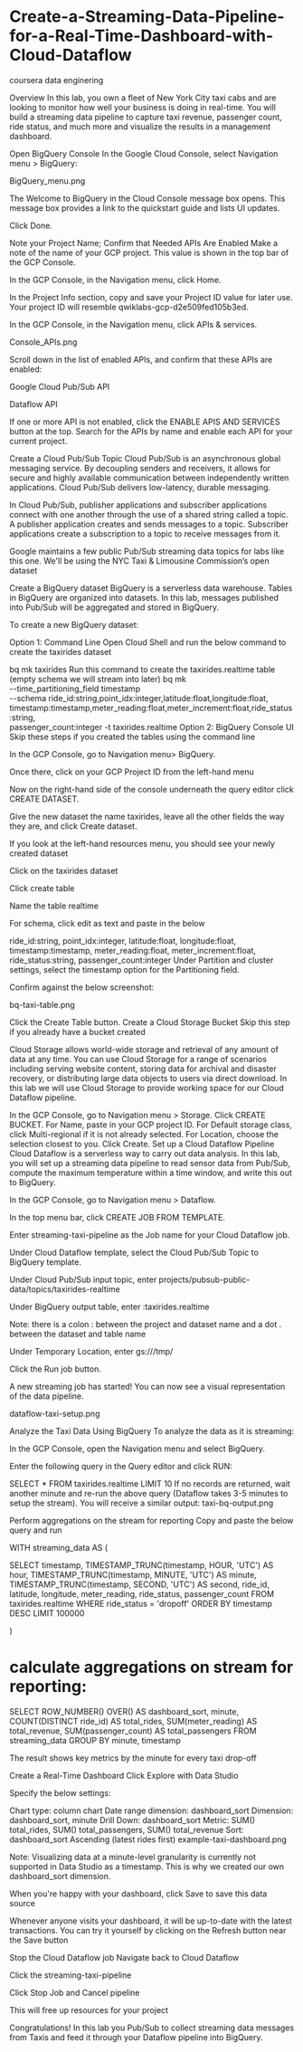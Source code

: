 # Create-a-Streaming-Data-Pipeline-for-a-Real-Time-Dashboard-with-Cloud-Dataflow
 coursera data enginering


Overview
In this lab, you own a fleet of New York City taxi cabs and are looking to monitor how well your business is doing in real-time. You will build a streaming data pipeline to capture taxi revenue, passenger count, ride status, and much more and visualize the results in a management dashboard.

Open BigQuery Console
In the Google Cloud Console, select Navigation menu > BigQuery:

BigQuery_menu.png

The Welcome to BigQuery in the Cloud Console message box opens. This message box provides a link to the quickstart guide and lists UI updates.

Click Done.

Note your Project Name; Confirm that Needed APIs Are Enabled
Make a note of the name of your GCP project. This value is shown in the top bar of the GCP Console.

In the GCP Console, in the Navigation menu, click Home.

In the Project Info section, copy and save your Project ID value for later use. Your project ID will resemble qwiklabs-gcp-d2e509fed105b3ed.

In the GCP Console, in the Navigation menu, click APIs & services.

Console_APIs.png

Scroll down in the list of enabled APIs, and confirm that these APIs are enabled:

Google Cloud Pub/Sub API

Dataflow API

If one or more API is not enabled, click the ENABLE APIS AND SERVICES button at the top. Search for the APIs by name and enable each API for your current project.

Create a Cloud Pub/Sub Topic
Cloud Pub/Sub is an asynchronous global messaging service. By decoupling senders and receivers, it allows for secure and highly available communication between independently written applications. Cloud Pub/Sub delivers low-latency, durable messaging.

In Cloud Pub/Sub, publisher applications and subscriber applications connect with one another through the use of a shared string called a topic. A publisher application creates and sends messages to a topic. Subscriber applications create a subscription to a topic to receive messages from it.

Google maintains a few public Pub/Sub streaming data topics for labs like this one. We'll be using the NYC Taxi & Limousine Commission’s open dataset

Create a BigQuery dataset
BigQuery is a serverless data warehouse. Tables in BigQuery are organized into datasets. In this lab, messages published into Pub/Sub will be aggregated and stored in BigQuery.

To create a new BigQuery dataset:

Option 1: Command Line
Open Cloud Shell and run the below command to create the taxirides dataset

bq mk taxirides
Run this command to create the taxirides.realtime table (empty schema we will stream into later)
bq mk \
--time_partitioning_field timestamp \
--schema ride_id:string,point_idx:integer,latitude:float,longitude:float,\
timestamp:timestamp,meter_reading:float,meter_increment:float,ride_status:string,\
passenger_count:integer -t taxirides.realtime
Option 2: BigQuery Console UI
Skip these steps if you created the tables using the command line

In the GCP Console, go to Navigation menu> BigQuery.

Once there, click on your GCP Project ID from the left-hand menu

Now on the right-hand side of the console underneath the query editor click CREATE DATASET.

Give the new dataset the name taxirides, leave all the other fields the way they are, and click Create dataset.

If you look at the left-hand resources menu, you should see your newly created dataset

Click on the taxirides dataset

Click create table

Name the table realtime

For schema, click edit as text and paste in the below

ride_id:string,
point_idx:integer,
latitude:float,
longitude:float,
timestamp:timestamp,
meter_reading:float,
meter_increment:float,
ride_status:string,
passenger_count:integer
Under Partition and cluster settings, select the timestamp option for the Partitioning field.

Confirm against the below screenshot:

bq-taxi-table.png

Click the Create Table button.
Create a Cloud Storage Bucket
Skip this step if you already have a bucket created

Cloud Storage allows world-wide storage and retrieval of any amount of data at any time. You can use Cloud Storage for a range of scenarios including serving website content, storing data for archival and disaster recovery, or distributing large data objects to users via direct download. In this lab we will use Cloud Storage to provide working space for our Cloud Dataflow pipeline.

In the GCP Console, go to Navigation menu > Storage.
Click CREATE BUCKET.
For Name, paste in your GCP project ID.
For Default storage class, click Multi-regional if it is not already selected.
For Location, choose the selection closest to you.
Click Create.
Set up a Cloud Dataflow Pipeline
Cloud Dataflow is a serverless way to carry out data analysis. In this lab, you will set up a streaming data pipeline to read sensor data from Pub/Sub, compute the maximum temperature within a time window, and write this out to BigQuery.

In the GCP Console, go to Navigation menu > Dataflow.

In the top menu bar, click CREATE JOB FROM TEMPLATE.

Enter streaming-taxi-pipeline as the Job name for your Cloud Dataflow job.

Under Cloud Dataflow template, select the Cloud Pub/Sub Topic to BigQuery template.

Under Cloud Pub/Sub input topic, enter projects/pubsub-public-data/topics/taxirides-realtime

Under BigQuery output table, enter <myprojectid>:taxirides.realtime

Note: there is a colon : between the project and dataset name and a dot . between the dataset and table name

Under Temporary Location, enter gs://<mybucket>/tmp/

Click the Run job button.

A new streaming job has started! You can now see a visual representation of the data pipeline.

dataflow-taxi-setup.png

Analyze the Taxi Data Using BigQuery
To analyze the data as it is streaming:

In the GCP Console, open the Navigation menu and select BigQuery.

Enter the following query in the Query editor and click RUN:

SELECT * FROM taxirides.realtime LIMIT 10
If no records are returned, wait another minute and re-run the above query (Dataflow takes 3-5 minutes to setup the stream). You will receive a similar output:
taxi-bq-output.png

Perform aggregations on the stream for reporting
Copy and paste the below query and run


WITH streaming_data AS (

SELECT
  timestamp,
  TIMESTAMP_TRUNC(timestamp, HOUR, 'UTC') AS hour,
  TIMESTAMP_TRUNC(timestamp, MINUTE, 'UTC') AS minute,
  TIMESTAMP_TRUNC(timestamp, SECOND, 'UTC') AS second,
  ride_id,
  latitude,
  longitude,
  meter_reading,
  ride_status,
  passenger_count
FROM
  taxirides.realtime
WHERE ride_status = 'dropoff'
ORDER BY timestamp DESC
LIMIT 100000

)

# calculate aggregations on stream for reporting:
SELECT
 ROW_NUMBER() OVER() AS dashboard_sort,
 minute,
 COUNT(DISTINCT ride_id) AS total_rides,
 SUM(meter_reading) AS total_revenue,
 SUM(passenger_count) AS total_passengers
FROM streaming_data
GROUP BY minute, timestamp

The result shows key metrics by the minute for every taxi drop-off

Create a Real-Time Dashboard
Click Explore with Data Studio

Specify the below settings:

Chart type: column chart
Date range dimension: dashboard_sort
Dimension: dashboard_sort, minute
Drill Down: dashboard_sort
Metric: SUM() total_rides, SUM() total_passengers, SUM() total_revenue
Sort: dashboard_sort Ascending (latest rides first)
example-taxi-dashboard.png

Note: Visualizing data at a minute-level granularity is currently not supported in Data Studio as a timestamp. This is why we created our own dashboard_sort dimension.

When you're happy with your dashboard, click Save to save this data source

Whenever anyone visits your dashboard, it will be up-to-date with the latest transactions. You can try it yourself by clicking on the Refresh button near the Save button

Stop the Cloud Dataflow job
Navigate back to Cloud Dataflow

Click the streaming-taxi-pipeline

Click Stop Job and Cancel pipeline

This will free up resources for your project

Congratulations!
In this lab you Pub/Sub to collect streaming data messages from Taxis and feed it through your Dataflow pipeline into BigQuery.
